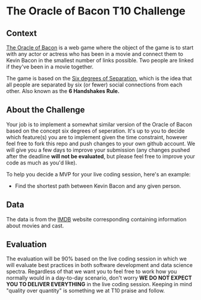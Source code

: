 # The Oracle of Bacon T10 Challenge

## <b>Context</b>
[The Oracle of Bacon](https://oracleofbacon.org/help.php) is a web game where the object of the game is to start with any actor or actress who has been in a movie and connect them to Kevin Bacon in the smallest number of links possible. Two people are linked if they've been in a movie together.

The game is based on the [Six degrees of Separation](https://en.wikipedia.org/wiki/Six_degrees_of_separation), which is the idea that all people are separated by six (or fewer) social connections from each other. Also known as the **6 Handshakes Rule.**

## <b>About the Challenge</b>
Your job is to implement a somewhat similar version of the Oracle of Bacon based on the concept six degrees of seperation. It's up to you to decide which feature(s) you are to implement given the time constraint, however feel free to fork this repo and push changes to your own github account. We will give you a few days to improve your submission (any changes pushed after the deadline **will not be evaluated**, but please feel free to improve your code as much as you'd like).

To help you decide a MVP for your live coding session, here's an example:
- Find the shortest path between Kevin Bacon and any given person. 

## <b>Data</b>
The data is from the [IMDB](https://imdb-api.com/) website corresponding containing information about movies and cast.

## <b>Evaluation</b>
The evaluation will be 90% based on the live coding session in which we will evaluate best practices in both software development and data science spectra. Regardless of that we want you to feel free to work how you normally would in a day-to-day scenario, don't worry **WE DO NOT EXPECT YOU TO DELIVER EVERYTHING** in the live coding session. Keeping in mind "quality over quantity" is something we at T10 praise and follow.

